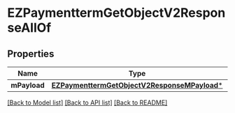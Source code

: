 # EZPaymenttermGetObjectV2ResponseAllOf

## Properties
Name | Type | Description | Notes
------------ | ------------- | ------------- | -------------
**mPayload** | [**EZPaymenttermGetObjectV2ResponseMPayload***](EZPaymenttermGetObjectV2ResponseMPayload.md) |  | 

[[Back to Model list]](../README.md#documentation-for-models) [[Back to API list]](../README.md#documentation-for-api-endpoints) [[Back to README]](../README.md)


